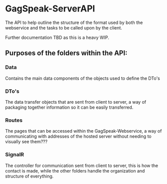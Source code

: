 # GagSpeak-ServerAPI


The API to help outline the structure of the format used by both the webservice and the tasks to be called upon by the client.

Further documentation TBD as this is a heavy WIP.

## Purposes of the folders within the API:
### Data
Contains the main data components of the objects used to define the DTo's

### DTo's
The data transfer objects that are sent from client to server, a way of packaging together information so it can be
easily transferred.


### Routes
The pages that can be accessed within the GagSpeak-Webservice, a way of communicating with addresses of the hosted server without needing to visually see them???

### SignalR
The controller for communication sent from client to server, this is how the contact is made, while the other folders handle the organization and structure of everything.